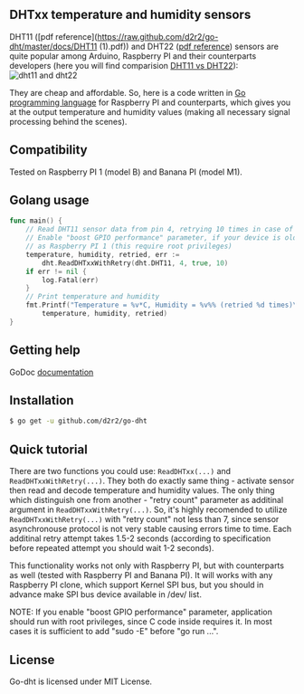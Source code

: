 ## DHTxx temperature and humidity sensors

DHT11 ([pdf reference](https://raw.github.com/d2r2/go-dht/master/docs/DHT11 (1).pdf)) and DHT22 ([pdf reference](https://raw.github.com/d2r2/go-dht/master/docs/DHT22.pdf)) sensors are quite popular among Arduino, Raspberry PI and their counterparts developers (here you will find comparision [DHT11 vs DHT22](https://raw.github.com/d2r2/go-dht/master/docs/dht.pdf)):
![dht11 and dht22](https://raw.github.com/d2r2/go-dht/master/docs/dht11_dht22.jpg)

They are cheap and affordable. So, here is a code written in [Go programming language](https://golang.org/) for Raspberry PI and counterparts, which gives you at the output temperature and humidity values (making all necessary signal processing behind the scenes).

## Compatibility

Tested on Raspberry PI 1 (model B) and Banana PI (model M1).

## Golang usage

```go
func main() {
	// Read DHT11 sensor data from pin 4, retrying 10 times in case of failure.
	// Enable "boost GPIO performance" parameter, if your device is old
	// as Raspberry PI 1 (this require root privileges)
	temperature, humidity, retried, err :=
		dht.ReadDHTxxWithRetry(dht.DHT11, 4, true, 10)
	if err != nil {
		log.Fatal(err)
	}
	// Print temperature and humidity
	fmt.Printf("Temperature = %v*C, Humidity = %v%% (retried %d times)\n",
		temperature, humidity, retried)
}
```

## Getting help

GoDoc [documentation](http://godoc.org/github.com/d2r2/go-dht)

## Installation

```bash
$ go get -u github.com/d2r2/go-dht
```

## Quick tutorial

There are two functions you could use: ```ReadDHTxx(...)``` and ```ReadDHTxxWithRetry(...)```.
They both do exactly same thing - activate sensor then read and decode temperature and humidity values.
The only thing which distinguish one from another - "retry count" parameter as additinal argument in ```ReadDHTxxWithRetry(...)```.
So, it's highly recomended to utilize ```ReadDHTxxWithRetry(...)``` with "retry count" not less than 7, since sensor asynchronouse protocol is not very stable causing errors time to time. Each additinal retry attempt takes 1.5-2 seconds (according to specification before repeated attempt you should wait 1-2 seconds).

This functionality works not only with Raspberry PI, but with counterparts as well (tested with Raspberry PI and Banana PI). It will works with any Raspberry PI clone, which support Kernel SPI bus, but you should in advance make SPI bus device available in /dev/ list.

NOTE: If you enable "boost GPIO performance" parameter, application should run with root privileges, since C code inside requires it. In most cases it is sufficient to add "sudo -E" before "go run ...".

## License

Go-dht is licensed under MIT License.


